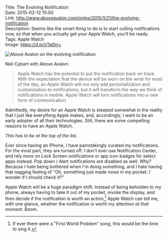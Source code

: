Title: The Evolving Notification  
Date: 2015-02-12 15:00  
Link: http://www.aboveavalon.com/notes/2015/1/21/the-evolving-notification  
Description: Seems like the smart thing to do is to start culling notifications now, so that when you actually get your Apple Watch, you'll be ready.  
Tags: Apple Watch  
Image: https://d.pr/i/1a0in+  

![Above Avalon on the evolving notification][1]

Neil Cybart with Above Avalon:

> Apple Watch has the potential to put the notification back on track. With the expectation that the device will be worn on the wrist for most of the day, an Apple Watch will not only add personalization and customization to notifications, but it will transform the way we think of notifications in mobile. Apple Watch will turn notifications into a new form of communication.

Admittedly, my desire for an Apple Watch is steeped somewhat in the reality that I just like everything Apple makes, and, accordingly, I want to be an early adopter of all their technologies. Still, there are some compelling reasons to have an Apple Watch.
 
*This has to be at the top of the list.*

Ever since having an iPhone, I have painstakingly curated my notifications. For the most part, they are turned off. I don't ever use Notification Center, and rely more on Lock Screen notifications or app icon badges for select apps instead. Pop down / Alert notifications are disabled as well. Why? Because I hate being bothered when I'm doing something, and I hate having that nagging feeling of "Oh, something just made noise in my pocket. I wonder if I should check it?"

Apple Watch will be a huge paradigm shift. Instead of being beholden to my phone, always having to take it out of my pocket, invoke the display, and then decide if the notification is worth an action,[^1] Apple Watch can tell me, with one glance, whether the notification is worth my attention *at that moment.* Boom.

[^1]: If ever there were a "First World Problem" song, this would be the time to sing it.

[1]: https://d.pr/i/1a0in+ "Above Avalon on the evolving notification"